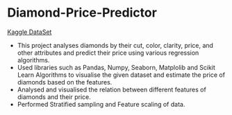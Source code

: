# Diamond-Price-Predictor

[Kaggle DataSet](https://www.kaggle.com/shivam2503/diamonds/home)

- This project analyses diamonds by their cut, color, clarity, price, and other attributes and predict their price using various regression algorithms. 
- Used libraries such as Pandas, Numpy, Seaborn, Matplolib and Scikit Learn Algorithms to visualise the given dataset and estimate the price of diamonds based on the features. 
- Analysed and visualised the relation between different features of diamonds and their price.
- Performed Stratified sampling and Feature scaling of data.
